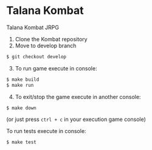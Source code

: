 # Talana Kombat
Talana Kombat JRPG

1. Clone the Kombat repository
2. Move to develop branch
```bash
$ git checkout develop
```
3. To run game execute in console:  
```bash
$ make build
$ make run
```

4. To exit/stop the game execute in another console:
```bash
$ make down
```
(or just press `ctrl + c` in your execution game console)  

To run tests execute in console:  
```bash
$ make test
```
